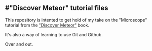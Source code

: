 #"Discover Meteor" tutorial files
---------------------------------

This repository is intented to get hold of my take on the "Microscope" tutorial from the ["Discover Meteor"](http://www.goodreads.com/book/show/17901517-discover-meteor) book.

It's also a way of learning to use Git and Github.

Over and out.